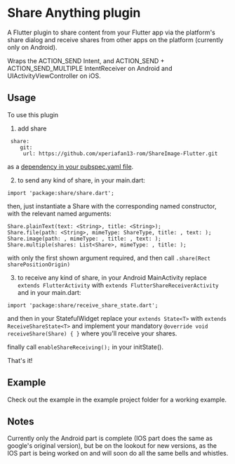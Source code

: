 # Share Anything plugin

A Flutter plugin to share content from your Flutter app via the platform's share dialog and receive shares from other apps on the platform (currently only on Android).  

Wraps the ACTION_SEND Intent, and ACTION_SEND + ACTION_SEND_MULTIPLE IntentReceiver on Android
 and UIActivityViewController on iOS.

## Usage

To use this plugin

1. add share
```
 share:
    git:
     url: https://github.com/xperiafan13-rom/ShareImage-Flutter.git
```
 as a [dependency in your pubspec.yaml file](https://flutter.io/platform-plugins/).

2. to send any kind of share, in your main.dart:
```
import 'package:share/share.dart';
```
 then, just instantiate a Share with the corresponding named constructor, with the relevant named arguments:
```
Share.plainText(text: <String>, title: <String>);
Share.file(path: <String>, mimeType: ShareType, title: , text: );
Share.image(path: , mimeType: , title: , text: );
Share.multiple(shares: List<Share>, mimeType: , title: );
```
with only the first shown argument required,
and then call `.share(Rect sharePositionOrigin)`

3. to receive any kind of share, in your Android MainActivity replace `extends FlutterActivity` with `extends FlutterShareReceiverActivity` and in your main.dart:
```
import 'package:share/receive_share_state.dart';
```
 and then in your StatefulWidget replace your `extends State<T>` with `extends ReceiveShareState<T>` and implement your mandatory `@override void receiveShare(Share) { }` where you'll receive your shares.
 
 finally call ``enableShareReceiving();`` in your initState().

That's it!

## Example

Check out the example in the example project folder for a working example.

## Notes

Currently only the Android part is complete (IOS part does the same as google's original version), but be on the lookout for new versions, as the IOS part is being worked on and will soon do all the same bells and whistles.
